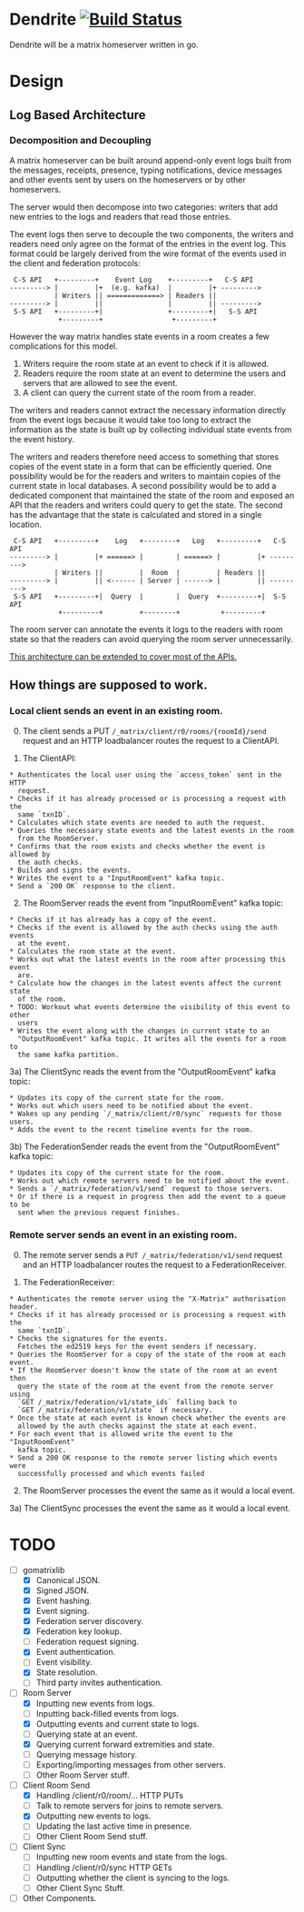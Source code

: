 # Dendrite [![Build Status](https://travis-ci.org/matrix-org/dendrite.svg?branch=master)](https://travis-ci.org/matrix-org/dendrite)

Dendrite will be a matrix homeserver written in go.

# Design

## Log Based Architecture

### Decomposition and Decoupling

A matrix homeserver can be built around append-only event logs built from the
messages, receipts, presence, typing notifications, device messages and other
events sent by users on the homeservers or by other homeservers.

The server would then decompose into two categories: writers that add new
entries to the logs and readers that read those entries.

The event logs then serve to decouple the two components, the writers and
readers need only agree on the format of the entries in the event log.
This format could be largely derived from the wire format of the events used
in the client and federation protocols:


     C-S API   +---------+    Event Log    +---------+   C-S API
    ---------> |         |+  (e.g. kafka)  |         |+ --------->
               | Writers || =============> | Readers ||
    ---------> |         ||                |         || --------->
     S-S API   +---------+|                +---------+|   S-S API
                +---------+                 +---------+

However the way matrix handles state events in a room creates a few
complications for this model.

 1) Writers require the room state at an event to check if it is allowed.
 2) Readers require the room state at an event to determine the users and
    servers that are allowed to see the event.
 3) A client can query the current state of the room from a reader.

The writers and readers cannot extract the necessary information directly from
the event logs because it would take too long to extract the information as the
state is built up by collecting individual state events from the event history.

The writers and readers therefore need access to something that stores copies
of the event state in a form that can be efficiently queried. One possibility
would be for the readers and writers to maintain copies of the current state
in local databases. A second possibility would be to add a dedicated component
that maintained the state of the room and exposed an API that the readers and
writers could query to get the state. The second has the advantage that the
state is calculated and stored in a single location.


     C-S API   +---------+    Log   +--------+   Log   +---------+   C-S API
    ---------> |         |+ ======> |        | ======> |         |+ --------->
               | Writers ||         |  Room  |         | Readers ||
    ---------> |         || <------ | Server | ------> |         || --------->
     S-S API   +---------+|  Query  |        |  Query  +---------+|  S-S API
                +---------+         +--------+          +---------+


The room server can annotate the events it logs to the readers with room state
so that the readers can avoid querying the room server unnecessarily.

[This architecture can be extended to cover most of the APIs.](WIRING.md)

## How things are supposed to work.

### Local client sends an event in an existing room.

  0) The client sends a PUT `/_matrix/client/r0/rooms/{roomId}/send` request
    and an HTTP loadbalancer routes the request to a ClientAPI.

  1) The ClientAPI:

    * Authenticates the local user using the `access_token` sent in the HTTP
      request.
    * Checks if it has already processed or is processing a request with the
      same `txnID`.
    * Calculates which state events are needed to auth the request.
    * Queries the necessary state events and the latest events in the room
      from the RoomServer.
    * Confirms that the room exists and checks whether the event is allowed by
      the auth checks.
    * Builds and signs the events.
    * Writes the event to a "InputRoomEvent" kafka topic.
    * Send a `200 OK` response to the client.

  2) The RoomServer reads the event from "InputRoomEvent" kafka topic:

    * Checks if it has already has a copy of the event.
    * Checks if the event is allowed by the auth checks using the auth events
      at the event.
    * Calculates the room state at the event.
    * Works out what the latest events in the room after processing this event
      are.
    * Calculate how the changes in the latest events affect the current state
      of the room.
    * TODO: Workout what events determine the visibility of this event to other
      users
    * Writes the event along with the changes in current state to an
      "OutputRoomEvent" kafka topic. It writes all the events for a room to
      the same kafka partition.

  3a) The ClientSync reads the event from the "OutputRoomEvent" kafka topic:

    * Updates its copy of the current state for the room.
    * Works out which users need to be notified about the event.
    * Wakes up any pending `/_matrix/client/r0/sync` requests for those users.
    * Adds the event to the recent timeline events for the room.

  3b) The FederationSender reads the event from the "OutputRoomEvent" kafka topic:

    * Updates its copy of the current state for the room.
    * Works out which remote servers need to be notified about the event.
    * Sends a `/_matrix/federation/v1/send` request to those servers.
    * Or if there is a request in progress then add the event to a queue to be
      sent when the previous request finishes.

### Remote server sends an event in an existing room.

  0) The remote server sends a `PUT /_matrix/federation/v1/send` request and an
    HTTP loadbalancer routes the request to a FederationReceiver.

  1) The FederationReceiver:

    * Authenticates the remote server using the "X-Matrix" authorisation header.
    * Checks if it has already processed or is processing a request with the
      same `txnID`.
    * Checks the signatures for the events.
      Fetches the ed2519 keys for the event senders if necessary.
    * Queries the RoomServer for a copy of the state of the room at each event.
    * If the RoomServer doesn't know the state of the room at an event then
      query the state of the room at the event from the remote server using
      `GET /_matrix/federation/v1/state_ids` falling back to
      `GET /_matrix/federation/v1/state` if necessary.
    * Once the state at each event is known check whether the events are
      allowed by the auth checks against the state at each event.
    * For each event that is allowed write the event to the "InputRoomEvent"
      kafka topic.
    * Send a 200 OK response to the remote server listing which events were
      successfully processed and which events failed

  2) The RoomServer processes the event the same as it would a local event.

  3a) The ClientSync processes the event the same as it would a local event.

# TODO

 - [ ] gomatrixlib
   - [x] Canonical JSON.
   - [x] Signed JSON.
   - [x] Event hashing.
   - [x] Event signing.
   - [x] Federation server discovery.
   - [x] Federation key lookup.
   - [ ] Federation request signing.
   - [x] Event authentication.
   - [ ] Event visibility.
   - [x] State resolution.
   - [ ] Third party invites authentication.
 - [ ] Room Server
   - [x] Inputting new events from logs.
   - [ ] Inputting back-filled events from logs.
   - [x] Outputting events and current state to logs.
   - [ ] Querying state at an event.
   - [x] Querying current forward extremities and state.
   - [ ] Querying message history.
   - [ ] Exporting/importing messages from other servers.
   - [ ] Other Room Server stuff.
 - [ ] Client Room Send
   - [x] Handling /client/r0/room/... HTTP PUTs
   - [ ] Talk to remote servers for joins to remote servers.
   - [x] Outputting new events to logs.
   - [ ] Updating the last active time in presence.
   - [ ] Other Client Room Send stuff.
 - [ ] Client Sync
   - [ ] Inputting new room events and state from the logs.
   - [ ] Handling /client/r0/sync HTTP GETs
   - [ ] Outputting whether the client is syncing to the logs.
   - [ ] Other Client Sync Stuff.
 - [ ] Other Components.
